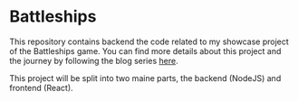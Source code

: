 # Battleships

This repository contains backend the code related to my showcase project of the Battleships game.
You can find more details about this project and the journey by following the blog series [here](https://www.herc.me/series/battleships/).

This project will be split into two maine parts, the backend (NodeJS) and frontend (React).